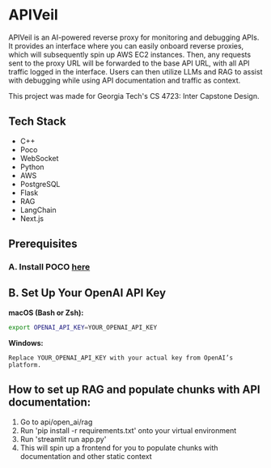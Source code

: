 # APIVeil

APIVeil is an AI-powered reverse proxy for monitoring and debugging APIs. It provides an interface where you can easily onboard reverse proxies, which will subsequently spin up AWS EC2 instances. Then, any requests sent to the proxy URL will be forwarded to the base API URL, with all API traffic logged in the interface. Users can then utilize LLMs and RAG to assist with debugging while using API documentation and traffic as context.

This project was made for Georgia Tech's CS 4723: Inter Capstone Design.

## Tech Stack

- C++
- Poco
- WebSocket
- Python
- AWS
- PostgreSQL
- Flask
- RAG
- LangChain
- Next.js

## Prerequisites

### A. Install POCO [here](https://pocoproject.org/)

## B. Set Up Your OpenAI API Key

**macOS (Bash or Zsh):**

```bash
export OPENAI_API_KEY=YOUR_OPENAI_API_KEY
```
**Windows:**

```$env:OPENAI_API_KEY="YOUR_OPENAI_API_KEY"
Replace YOUR_OPENAI_API_KEY with your actual key from OpenAI’s platform.
```

## How to set up RAG and populate chunks with API documentation:
1. Go to api/open_ai/rag
2. Run 'pip install -r requirements.txt' onto your virtual environment
3. Run 'streamlit run app.py'
4. This will spin up a frontend for you to populate chunks with documentation and other static context

